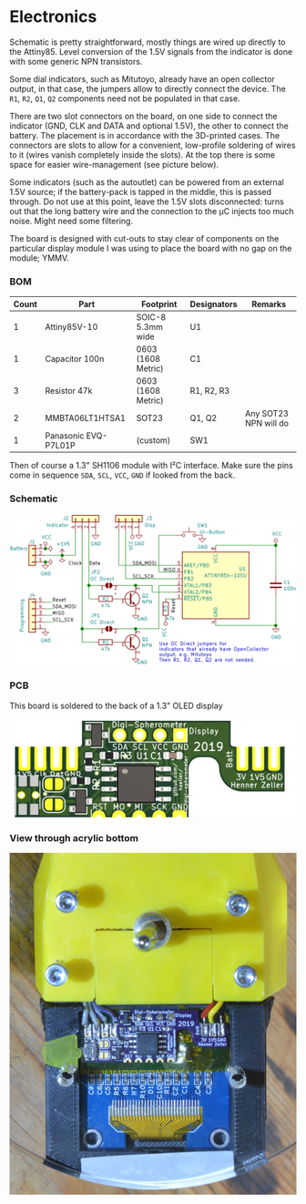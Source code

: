 Electronics
===========

Schematic is pretty straightforward, mostly things are wired up directly
to the Attiny85. Level conversion of the 1.5V signals from the indicator is
done with some generic NPN transistors.

Some dial indicators, such as Mitutoyo, already have an open collector output,
in that case, the jumpers allow to directly connect the device. The
`R1`, `R2`, `Q1`, `Q2` components need not be populated in that case.

There are two slot connectors on the board, on one side to connect the indicator
(GND, CLK and DATA and optional 1.5V), the other to connect the battery. The
placement is in accordance with the 3D-printed cases.
The connectors are slots to allow for a convenient, low-profile soldering of
wires to it (wires vanish completely inside the slots).
At the top there is some space for easier wire-management (see picture below).

Some indicators (such as the autoutlet) can be powered from an external 1.5V
source; if the battery-pack is tapped in the middle, this is passed through.
Do not use at this point, leave the 1.5V slots disconnected: turns out that the
long battery wire and the connection to the μC injects too much noise. Might
need some filtering.

The board is designed with cut-outs to stay clear of components on the
particular display module I was using to place the board with no gap on the
module; YMMV.

### BOM

Count  | Part                     | Footprint          | Designators  | Remarks
-------|--------------------------|--------------------|--------------|---------
1      | Attiny85V-10             | SOIC-8 5.3mm wide  | U1           |
1      | Capacitor 100n           | 0603 (1608 Metric) | C1           |
3      | Resistor 47k             | 0603 (1608 Metric) | R1, R2, R3   |
2      | MMBTA06LT1HTSA1          | SOT23              | Q1, Q2       | Any SOT23 NPN will do
1      | Panasonic EVQ-P7L01P     | (custom)           | SW1          |

Then of course a 1.3" SH1106 module with I²C interface. Make sure the pins
come in sequence `SDA`, `SCL`, `VCC`, `GND` if looked from the back.

### Schematic
![](../img/spherometer-display-schematic.png)

### PCB
This board is soldered to the back of a 1.3" OLED display

![](../img/spherometer-display-pcb.png)

### View through acrylic bottom
![](../img/spherometer-bottom.jpg)
